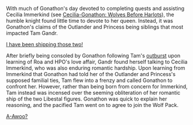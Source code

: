 <!-- title: A Ship Sunken, A Pack Expanded -->

With much of Gonathon's day devoted to completing quests and assisting Cecilia Immerkind (see [Cecilia-Gonathon: Wolves Before Harlots](#edge:cecilia-immerkind-gonathon-g-left-2-right-2)), the humble knight found little time to devote to her queen. Instead, it was Gonathon's claims of the Outlander and Princess being siblings that most impacted Tam Gandr. 

[I have been shipping those two!](#embed:https://youtu.be/dgfH4qnRlfw?t=17281)

After briefly being consoled by Gonathon following Tam's [outburst](https://youtu.be/dgfH4qnRlfw?t=16055) upon learning of Roa and HPO's love affair, Gandr found herself talking to Cecilia Immerkind, who was also enduring romantic hardship. Upon learning from Immerkind that Gonathon had told her of the Outlander and Princess's supposed familial ties, Tam flew into a frenzy and called Gonathon to confront her. However, rather than being born from concern for Immerkind, Tam instead was incensed over the seeming obliteration of her romantic ship of the two Libestal figures. Gonathon was quick to explain her reasoning, and the pacified Tam went on to agree to join the Wolf Pack. 

[A-Awoo?](#embed:https://youtu.be/dgfH4qnRlfw?t=17606)